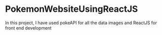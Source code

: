 # PokemonWebsiteUsingReactJS
In this project, I have used pokeAPI for all the data images and ReactJS for front end development
